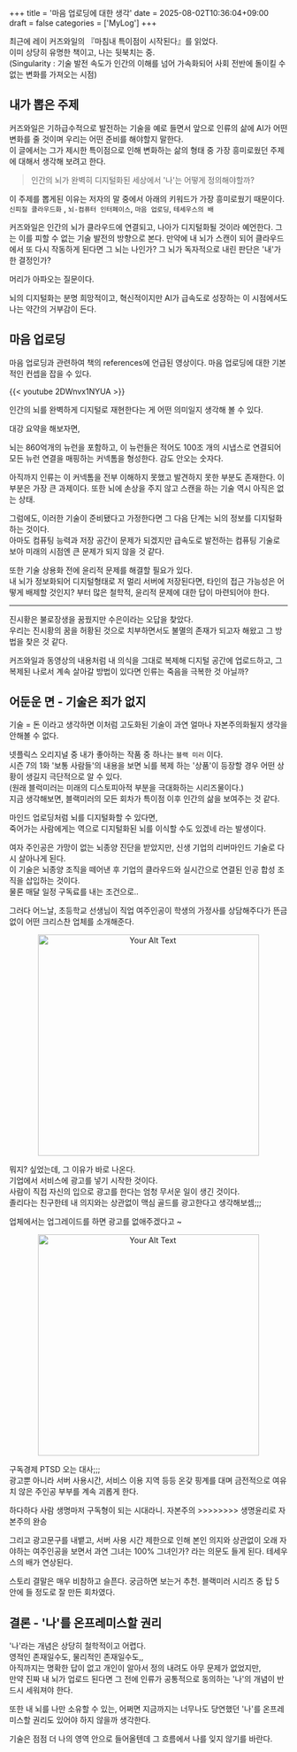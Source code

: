 +++
title = '마음 업로딩에 대한 생각'
date = 2025-08-02T10:36:04+09:00
draft = false
categories = ['MyLog']
+++

최근에 레이 커즈와일의 『마침내 특이점이 시작된다』를 읽었다.   
이미 상당히 유명한 책이고, 나는 뒷북치는 중.   
(Singularity : 기술 발전 속도가 인간의 이해를 넘어 가속화되어 사회 전반에 돌이킬 수 없는 변화를 가져오는 시점)

## 내가 뽑은 주제 
커즈와일은 기하급수적으로 발전하는 기술을 예로 들면서 앞으로 인류의 삶에 AI가 어떤 변화를 줄 것이며 우리는 어떤 준비를 해야할지 말한다.   
이 글에서는 그가 제시한 특이점으로 인해 변화하는 삶의 형태 중 가장 흥미로웠던 주제에 대해서 생각해 보려고 한다.  

> 인간의 뇌가 완벽히 디지털화된 세상에서 '나'는 어떻게 정의해야할까?

이 주제를 뽑게된 이유는 저자의 말 중에서 아래의 키워드가 가장 흥미로웠기 때문이다.   
`신피질 클라우드화` , `뇌-컴퓨터 인터페이스`, `마음 업로딩`, `테세우스의 배`    

커즈와일은 인간의 뇌가 클라우드에 연결되고, 나아가 디지털화될 것이라 예언한다. 그는 이를 피할 수 없는 기술 발전의 방향으로 본다. 만약에 내 뇌가 스캔이 되어 클라우드에서 또 다시 작동하게 된다면 그 뇌는 나인가? 그 뇌가 독자적으로 내린 판단은 '내'가 한 결정인가?  

머리가 아파오는 질문이다. 


뇌의 디지털화는 분명 희망적이고, 혁신적이지만 AI가 급속도로 성장하는 이 시점에서도 나는 약간의 거부감이 든다. 

## 마음 업로딩

마음 업로딩과 관련하여 책의 references에 언급된 영상이다. 마음 업로딩에 대한 기본적인 컨셉을 잡을 수 있다. 

{{< youtube 2DWnvx1NYUA >}}

인간의 뇌를 완벽하게 디지털로 재현한다는 게 어떤 의미일지 생각해 볼 수 있다.  

대강 요약을 해보자면,  

뇌는 860억개의 뉴런을 포함하고, 이 뉴런들은 적어도 100조 개의 시냅스로 연결되어 모든 뉴런 연결을 매핑하는 커넥톰을 형성한다. 감도 안오는 숫자다.  

아직까지 인류는 이 커넥톰을 전부 이해하지 못했고 발견하지 못한 부분도 존재한다. 이 부분은 가장 큰 과제이다.  또한 뇌에 손상을 주지 않고 스캔을 하는 기술 역시 아직은 없는 상태.  

그럼에도, 이러한 기술이 준비됐다고 가정한다면 그 다음 단계는 뇌의 정보를 디지털화 하는 것이다.  
아마도 컴퓨팅 능력과 저장 공간이 문제가 되겠지만 급속도로 발전하는 컴퓨팅 기술로 보아 미래의 시점엔 큰 문제가 되지 않을 것 같다.  

또한 기술 상용화 전에 윤리적 문제를 해결할 필요가 있다.  
내 뇌가 정보화되어 디지털형태로 저 멀리 서버에 저장된다면, 타인의 접근 가능성은 어떻게 배제할 것인지? 부터 많은 철학적, 윤리적 문제에 대한 답이 마련되어야 한다.  

------

진시황은 불로장생을 꿈꿨지만 수은이라는 오답을 찾았다.  
우리는 진시황의 꿈을 허황된 것으로 치부하면서도 불멸의 존재가 되고자 해왔고 그 방법을 찾은 것 같다.    

커즈와일과 동영상의 내용처럼 내 의식을 그대로 복제해 디지털 공간에 업로드하고, 그 복제된 나로서 계속 살아갈 방법이 있다면 인류는 죽음을 극복한 것 아닐까? 

## 어둔운 면 - 기술은 죄가 없지

기술 = 돈 이라고 생각하면 이처럼 고도화된 기술이 과연 얼마나 자본주의화될지 생각을 안해볼 수 없다.  

넷플릭스 오리지널 중 내가 좋아하는 작품 중 하나는 `블랙 미러` 이다.     
시즌 7의 1화 '보통 사람들'의 내용을 보면 뇌를 복제 하는 '상품'이 등장할 경우 어떤 상황이 생길지 극단적으로 알 수 있다.  
(원래 블럭미러는 미래의 디스토피아적 부분을 극대화하는 시리즈물이다.)   
지금 생각해보면, 블랙미러의 모든 회차가 특이점 이후 인간의 삶을 보여주는 것 같다.  

마인드 업로딩처럼 뇌를 디지털화할 수 있다면,  
죽어가는 사람에게는 역으로 디지털화된 뇌를 이식할 수도 있겠네 라는 발생이다. 

여자 주인공은 가망이 없는 뇌종양 진단을 받았지만, 신생 기업의 리버마인드 기술로 다시 살아나게 된다.  
이 기술은 뇌종양 조직을 떼어낸 후 기업의 클라우드와 실시간으로 연결된 인공 합성 조직을 삽입하는 것이다.  
물론 매달 일정 구독료를 내는 조건으로..

그러다 어느날, 초등학교 선생님이 직업 여주인공이 학생의 가정사를 상담해주다가 뜬금없이 어떤 크리스찬 업체를 소개해준다.  
<p align="center">
  <a href="/images/MyLog/minduploading_blackmirror1.png" data-lightbox="image-set">
    <img src="/images/MyLog/minduploading_blackmirror1.png" alt="Your Alt Text" style="width: 400px;">
  </a>
</p>

뭐지? 싶었는데, 그 이유가 바로 나온다.  
기업에서 서비스에 광고를 넣기 시작한 것이다.  
사람이 직접 자신의 입으로 광고를 한다는 엄청 무서운 일이 생긴 것이다.  
졸리다는 친구한테 내 의지와는 상관없이 맥심 골드를 광고한다고 생각해보셈;;;

업체에서는 업그레이드를 하면 광고를 없애주겠다고 ~

<p align="center">
  <a href="/images/MyLog/minduploading_blackmirror.png" data-lightbox="image-set">
    <img src="/images/MyLog/minduploading_blackmirror.png" alt="Your Alt Text" style="width: 400px;">
  </a>
</p>

구독경제 PTSD 오는 대사;;;   
광고뿐 아니라 서버 사용시간, 서비스 이용 지역 등등 온갖 핑계를 대며 금전적으로 여유치 않은 주인공 부부를 계속 괴롭게 한다.   

하다하다 사람 생명마저 구독형이 되는 시대라니. 자본주의 >>>>>>>> 생명윤리로 자본주의 완승

그리고 광고문구를 내뱉고, 서버 사용 시간 제한으로 인해 본인 의지와 상관없이 오래 자야하는 여주인공을 보면서 과연 그녀는 100% 그녀인가? 라는 의문도 들게 된다. 테세우스의 배가 연상된다. 

스토리 결말은 매우 비참하고 슬픈다. 궁금하면 보는거 추천. 블랙미러 시리즈 중 탑 5 안에 들 정도로 잘 만든 회차였다.  


## 결론 - '나'를 온프레미스할 권리
'나'라는 개념은 상당히 철학적이고 어렵다.  
영적인 존재일수도, 물리적인 존재일수도,,  
아직까지는 명확한 답이 없고 개인이 알아서 정의 내려도 아무 문제가 없었지만,   
만약 진짜 내 뇌가 업로드 된다면 그 전에 인류가 공통적으로 동의하는 '나'의 개념이 반드시 세워져야 한다.  

또한 내 뇌를 나만 소유할 수 있는, 어쩌면 지금까지는 너무나도 당연했던 '나'를 온프레미스할 권리도 있어야 하지 않을까 생각한다. 

기술은 점점 더 나의 영역 안으로 들어올텐데 그 흐름에서 나를 잊지 않기를 바란다. 
